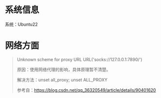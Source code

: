 # 系统信息

系统：Ubuntu22


# 网络方面

> Unknown scheme for proxy URL URL('socks://127.0.0.1:7890/')
> 
> 原因：使用网络代理的影响，具体原理暂不清楚。
> 
> 解决方法：unset all_proxy; unset ALL_PROXY
> 
> 参考自：https://blog.csdn.net/qq_36320549/article/details/90401620